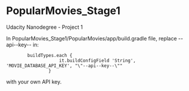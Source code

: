 # PopularMovies_Stage1
Udacity Nanodegree - Project 1

In PopularMovies_Stage1/PopularMovies/app/build.gradle file, 
replace --api--key-- in:

            buildTypes.each {
                        it.buildConfigField 'String', 'MOVIE_DATABASE_API_KEY', "\"--api--key--\""
                    }
        
with your own API key.
